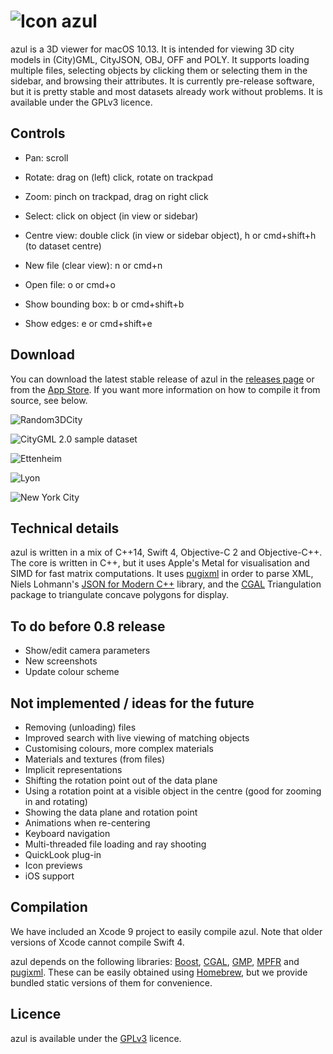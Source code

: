 # ![Icon](https://3d.bk.tudelft.nl/ken/img/azul-small.png) azul

azul is a 3D viewer for macOS 10.13. It is intended for viewing 3D city models in (City)GML, CityJSON, OBJ, OFF and POLY. It supports loading multiple files, selecting objects by clicking them or selecting them in the sidebar, and browsing their attributes. It is currently pre-release software, but it is pretty stable and most datasets already work without problems. It is available under the GPLv3 licence.

## Controls

* Pan: scroll
* Rotate: drag on (left) click, rotate on trackpad
* Zoom: pinch on trackpad, drag on right click
* Select: click on object (in view or sidebar)
* Centre view: double click (in view or sidebar object), h or cmd+shift+h (to dataset centre)

* New file (clear view): n or cmd+n
* Open file: o or cmd+o
* Show bounding box: b or cmd+shift+b
* Show edges: e or cmd+shift+e

## Download

You can download the latest stable release of azul in the [releases page](https://github.com/tudelft3d/azul/releases) or from the [App Store](https://itunes.apple.com/app/azul/id1173239678?mt=12). If you want more information on how to compile it from source, see below.

![Random3DCity](https://3d.bk.tudelft.nl/img/2016/azul0.png)

![CityGML 2.0 sample dataset](https://3d.bk.tudelft.nl/img/2016/azul1.png)

![Ettenheim](https://3d.bk.tudelft.nl/img/2016/azul2.png)

![Lyon](https://3d.bk.tudelft.nl/img/2016/azul3.png)

![New York City](https://3d.bk.tudelft.nl/img/2016/azul4.png)

## Technical details

azul is written in a mix of C++14, Swift 4, Objective-C 2 and Objective-C++. The core is written in C++, but it uses Apple's Metal for visualisation and SIMD for fast matrix computations. It uses [pugixml](https://pugixml.org) in order to parse XML, Niels Lohmann's [JSON for Modern C++](https://github.com/nlohmann/json) library, and the [CGAL](https://www.cgal.org) Triangulation package to triangulate concave polygons for display.

## To do before 0.8 release

* Show/edit camera parameters
* New screenshots
* Update colour scheme

## Not implemented / ideas for the future

* Removing (unloading) files
* Improved search with live viewing of matching objects
* Customising colours, more complex materials
* Materials and textures (from files)
* Implicit representations
* Shifting the rotation point out of the data plane
* Using a rotation point at a visible object in the centre (good for zooming in and rotating)
* Showing the data plane and rotation point
* Animations when re-centering
* Keyboard navigation
* Multi-threaded file loading and ray shooting
* QuickLook plug-in
* Icon previews
* iOS support

## Compilation

We have included an Xcode 9 project to easily compile azul. Note that older versions of Xcode cannot compile Swift 4.

azul depends on the following libraries: [Boost](http://www.boost.org), [CGAL](http://www.cgal.org), [GMP](https://gmplib.org), [MPFR](http://www.mpfr.org) and [pugixml](http://pugixml.org). These can be easily obtained using [Homebrew](http://brew.sh), but we provide bundled static versions of them for convenience.

## Licence

azul is available under the [GPLv3](https://www.gnu.org/licenses/gpl-3.0.en.html) licence.
